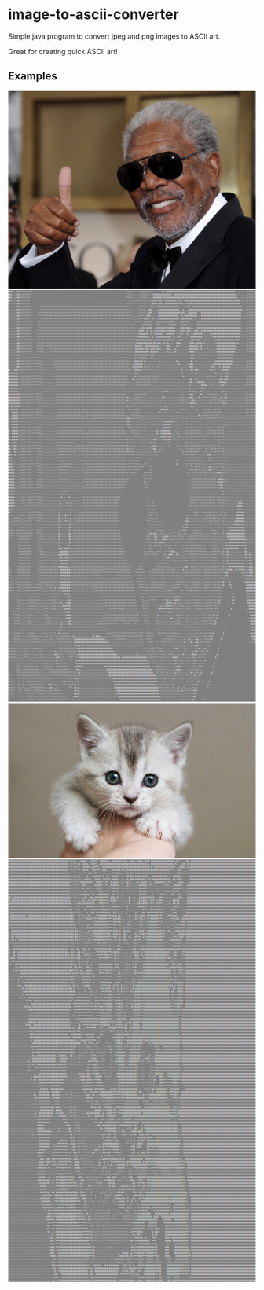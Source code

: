 # image-to-ascii-converter
Simple java program to convert jpeg and png images to ASCII art. 

Great for creating quick ASCII art!

## Examples
![](Morgan-Freeman.jpg) ![](Morgan-Freeman-Ascii.png)
![](Kitten.jpg) ![](Kitten-Ascii.png)